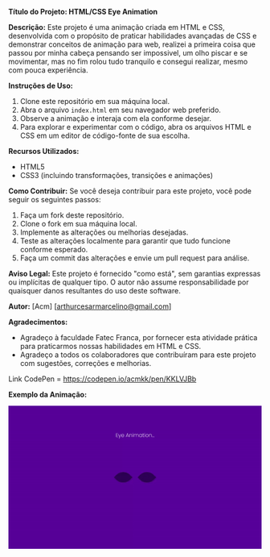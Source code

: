 **Título do Projeto: HTML/CSS Eye Animation**

**Descrição:**
Este projeto é uma animação criada em HTML e CSS, desenvolvida com o propósito de praticar habilidades avançadas de CSS e demonstrar conceitos de animação para web, realizei a primeira coisa que passou por minha cabeça pensando ser impossivel, um olho piscar e se movimentar, mas no fim rolou tudo tranquilo e consegui realizar, mesmo com pouca experiência.

**Instruções de Uso:**
1. Clone este repositório em sua máquina local.
2. Abra o arquivo `index.html` em seu navegador web preferido.
3. Observe a animação e interaja com ela conforme desejar.
4. Para explorar e experimentar com o código, abra os arquivos HTML e CSS em um editor de código-fonte de sua escolha.

**Recursos Utilizados:**
- HTML5
- CSS3 (incluindo transformações, transições e animações)

**Como Contribuir:**
Se você deseja contribuir para este projeto, você pode seguir os seguintes passos:
1. Faça um fork deste repositório.
2. Clone o fork em sua máquina local.
3. Implemente as alterações ou melhorias desejadas.
4. Teste as alterações localmente para garantir que tudo funcione conforme esperado.
5. Faça um commit das alterações e envie um pull request para análise.

**Aviso Legal:**
Este projeto é fornecido "como está", sem garantias expressas ou implícitas de qualquer tipo. O autor não assume responsabilidade por quaisquer danos resultantes do uso deste software.

**Autor:**
[Acm]
[arthurcesarmarcelino@gmail.com]

**Agradecimentos:**
- Agradeço à faculdade Fatec Franca, por fornecer esta atividade prática para praticarmos nossas habilidades em HTML e CSS.
- Agradeço a todos os colaboradores que contribuíram para este projeto com sugestões, correções e melhorias.

Link CodePen = https://codepen.io/acmkk/pen/KKLVJBb

**Exemplo da Animação:**

![Exemplo de Animação](./gif.gif)

